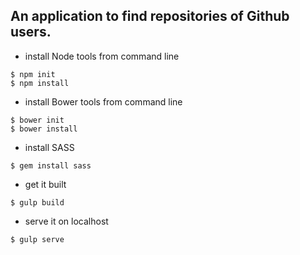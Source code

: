 ## An application to find repositories of Github users.

* install Node tools from command line
```
$ npm init
$ npm install
```
* install Bower tools from command line
```
$ bower init
$ bower install
```

* install SASS
```
$ gem install sass
```
* get it built
```
$ gulp build
```
* serve it on localhost
```
$ gulp serve
```

 
